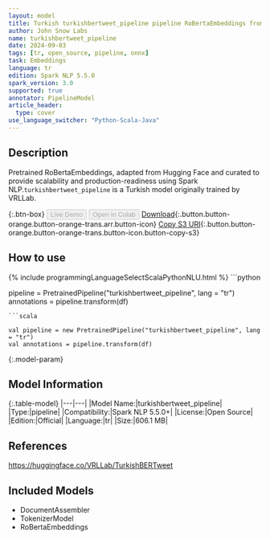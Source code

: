 ```yaml
---
layout: model
title: Turkish turkishbertweet_pipeline pipeline RoBertaEmbeddings from VRLLab
author: John Snow Labs
name: turkishbertweet_pipeline
date: 2024-09-03
tags: [tr, open_source, pipeline, onnx]
task: Embeddings
language: tr
edition: Spark NLP 5.5.0
spark_version: 3.0
supported: true
annotator: PipelineModel
article_header:
  type: cover
use_language_switcher: "Python-Scala-Java"
---
```


## Description

Pretrained RoBertaEmbeddings, adapted from Hugging Face and curated to provide scalability and production-readiness using Spark NLP.`turkishbertweet_pipeline` is a Turkish model originally trained by VRLLab.

{:.btn-box}
<button class="button button-orange" disabled>Live Demo</button>
<button class="button button-orange" disabled>Open in Colab</button>
[Download](https://s3.amazonaws.com/auxdata.johnsnowlabs.com/public/models/turkishbertweet_pipeline_tr_5.5.0_3.0_1725375192955.zip){:.button.button-orange.button-orange-trans.arr.button-icon}
[Copy S3 URI](s3://auxdata.johnsnowlabs.com/public/models/turkishbertweet_pipeline_tr_5.5.0_3.0_1725375192955.zip){:.button.button-orange.button-orange-trans.button-icon.button-copy-s3}

## How to use



<div class="tabs-box" markdown="1">
{% include programmingLanguageSelectScalaPythonNLU.html %}
```python

pipeline = PretrainedPipeline("turkishbertweet_pipeline", lang = "tr")
annotations =  pipeline.transform(df)   

```
```scala

val pipeline = new PretrainedPipeline("turkishbertweet_pipeline", lang = "tr")
val annotations = pipeline.transform(df)

```
</div>

{:.model-param}
## Model Information

{:.table-model}
|---|---|
|Model Name:|turkishbertweet_pipeline|
|Type:|pipeline|
|Compatibility:|Spark NLP 5.5.0+|
|License:|Open Source|
|Edition:|Official|
|Language:|tr|
|Size:|606.1 MB|

## References

https://huggingface.co/VRLLab/TurkishBERTweet

## Included Models

- DocumentAssembler
- TokenizerModel
- RoBertaEmbeddings